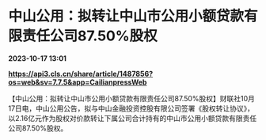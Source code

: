 # 中山公用：拟转让中山市公用小额贷款有限责任公司87.50%股权

**2023-10-17 13:01**

**https://api3.cls.cn/share/article/1487856?os=web&sv=7.7.5&app=CailianpressWeb**

【中山公用：拟转让中山市公用小额贷款有限责任公司87.50%股权】财联社10月17日电，中山公用公告，拟与中山金融投资控股有限公司签署《股权转让协议》，以2.16亿元作为股权对价款转让下属公司合计持有的中山市公用小额贷款有限责任公司87.50%股权。